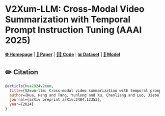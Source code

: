 # V2Xum-LLM: Cross-Modal Video Summarization with Temporal Prompt Instruction Tuning (AAAI 2025)
[**🌐 Homepage**](https://hanghuacs.github.io/v2xum/) | [**🔬 Paper**](https://arxiv.org/pdf/2404.12353.pdf) | [**👩‍💻 Code**](https://github.com/hanghuacs/V2Xum-LLM) | [**📊 Dataset**](https://huggingface.co/datasets/hhua2/Instruct-V2Xum) | [**🤗 Model**](https://huggingface.co/hhua2/V2Xum-LLM)

## ✏️ Citation
```bibtex
@article{hua2024v2xum,
  title={V2xum-llm: Cross-modal video summarization with temporal prompt instruction tuning},
  author={Hua, Hang and Tang, Yunlong and Xu, Chenliang and Luo, Jiebo},
  journal={arXiv preprint arXiv:2404.12353},
  year={2024}
}
```
